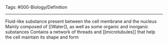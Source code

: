 Tags: #000-Biology/Definition 

---
Fluid-like substance present between the cell membrane and the nucleus
Mainly composed of [[Water]], as well as some organic and inorganic substances
Contains a network of threads and [[microtubules]] that help the cell maintain its shape and form
